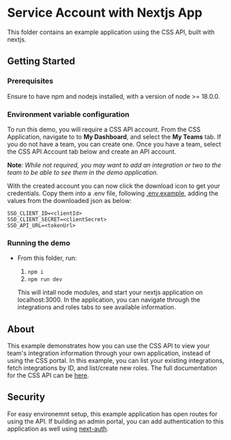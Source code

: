 # Service Account with Nextjs App

This folder contains an example application using the CSS API, built with nextjs.

## Getting Started

### Prerequisites

Ensure to have npm and nodejs installed, with a version of node >= 18.0.0.

### Environment variable configuration

To run this demo, you will require a CSS API account. From the CSS Application, navigate to to **My Dashboard**, and select the **My Teams** tab. If you do not have a team, you can create one. Once you have a team, select the CSS API Account tab below and create an API account.

**Note**: _While not required, you may want to add an integration or two to the team to be able to see them in the demo application._

With the created account you can now click the download icon to get your credentials. Copy them into a .env file, following [.env.example](./.env.example), adding the values from the downloaded json as below:

```
SSO_CLIENT_ID=<clientId>
SSO_CLIENT_SECRET=<clientSecret>
SSO_API_URL=<tokenUrl>
```

### Running the demo

- From this folder, run:
    1. `npm i`
    2. `npm run dev`

    This will intall node modules, and start your nextjs application on localhost:3000. In the application, you can navigate through the integrations and roles tabs to see available information.

## About

This example demonstrates how you can use the CSS API to view your team's integration information through your own application, instead of using the CSS portal. In this example, you can list your existing integrations, fetch integrations by ID, and list/create new roles. The full documentation for the CSS API can be [here](https://api.loginproxy.gov.bc.ca/openapi/swagger#).


## Security

For easy environemnt setup, this example application has open routes for using the API. If building an admin portal, you can add authentication to this application as well using [next-auth](https://next-auth.js.org/).